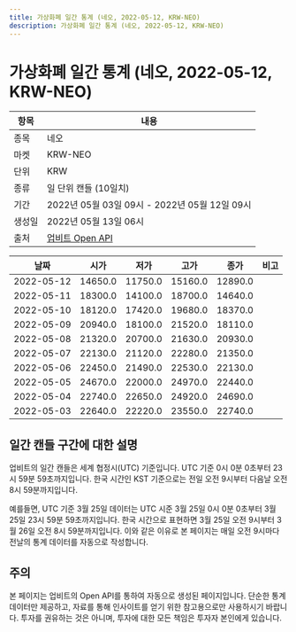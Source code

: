 ```yaml
---
title: 가상화폐 일간 통계 (네오, 2022-05-12, KRW-NEO)
description: 가상화폐 일간 통계 (네오, 2022-05-12, KRW-NEO)
---
```



가상화폐 일간 통계 (네오, 2022-05-12, KRW-NEO)
===

|항목|내용|
|--|--|
|종목|네오|
|마켓|KRW-NEO|
|단위|KRW|
|종류|일 단위 캔들 (10일치)|
|기간|2022년 05월 03일 09시 - 2022년 05월 12일 09시|
|생성일|2022년 05월 13일 06시|
|출처|[업비트 Open API](https://docs.upbit.com)|


|날짜|시가|저가|고가|종가|비고|
|--|--|--|--|--|--|
|2022-05-12|14650.0|11750.0|15160.0|12890.0|    |
|2022-05-11|18300.0|14100.0|18700.0|14640.0|    |
|2022-05-10|18120.0|17420.0|19680.0|18370.0|    |
|2022-05-09|20940.0|18100.0|21520.0|18110.0|    |
|2022-05-08|21320.0|20700.0|21630.0|20930.0|    |
|2022-05-07|22130.0|21120.0|22280.0|21350.0|    |
|2022-05-06|22450.0|21490.0|22530.0|22130.0|    |
|2022-05-05|24670.0|22000.0|24970.0|22440.0|    |
|2022-05-04|22740.0|22650.0|24920.0|24690.0|    |
|2022-05-03|22640.0|22220.0|23550.0|22740.0|    |


일간 캔들 구간에 대한 설명
---


업비트의 일간 캔들은 세계 협정시(UTC) 기준입니다. 
UTC 기준 0시 0분 0초부터 23시 59분 59초까지입니다. 
한국 시간인 KST 기준으로는 전일 오전 9시부터 다음날 오전 8시 59분까지입니다. 


예를들면, UTC 기준 3월 25일 데이터는 UTC 시준 3월 25일 0시 0분 0초부터 3월 25일 23시 59분 59초까지입니다. 
한국 시간으로 표현하면 3월 25일 오전 9시부터 3월 26일 오전 8시 59분까지입니다. 
이와 같은 이유로 본 페이지는 매일 오전 9시마다 전날의 통계 데이터를 자동으로 작성합니다. 


주의
---


본 페이지는 업비트의 Open API를 통하여 자동으로 생성된 페이지입니다. 
단순한 통계 데이터만 제공하고, 자료를 통해 인사이트를 얻기 위한 참고용으로만 사용하시기 바랍니다. 
투자를 권유하는 것은 아니며, 투자에 대한 모든 책임은 투자자 본인에게 있습니다. 
